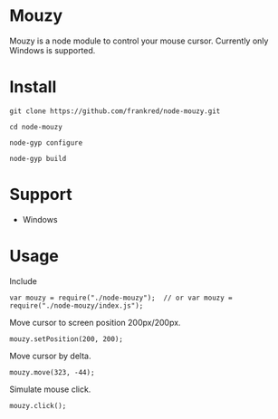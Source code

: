 Mouzy
===
Mouzy is a node module to control your mouse cursor. Currently only Windows is supported.

Install
==
```git clone https://github.com/frankred/node-mouzy.git```

```cd node-mouzy```

```node-gyp configure```

```node-gyp build```


Support
==
- Windows

Usage
==
Include
```
var mouzy = require("./node-mouzy");  // or var mouzy = require("./node-mouzy/index.js");
```

Move cursor to screen position 200px/200px.
```
mouzy.setPosition(200, 200);
```

Move cursor by delta.
```
mouzy.move(323, -44);
```

Simulate mouse click.
```
mouzy.click();
``` 
